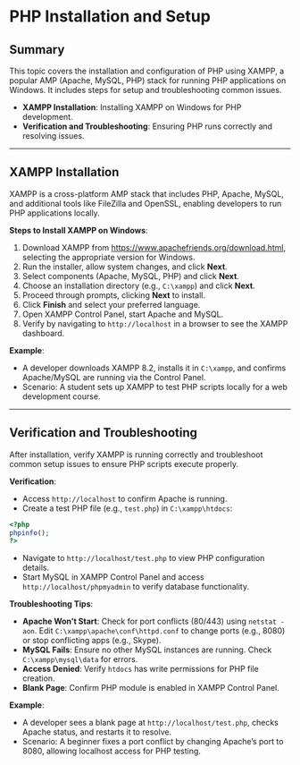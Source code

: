 # PHP Installation and Setup

## Summary

This topic covers the installation and configuration of PHP using XAMPP, a popular AMP (Apache, MySQL, PHP) stack for running PHP applications on Windows. It includes steps for setup and troubleshooting common issues.

- **XAMPP Installation**: Installing XAMPP on Windows for PHP development.
- **Verification and Troubleshooting**: Ensuring PHP runs correctly and resolving issues.

---

## XAMPP Installation

XAMPP is a cross-platform AMP stack that includes PHP, Apache, MySQL, and additional tools like FileZilla and OpenSSL, enabling developers to run PHP applications locally.

**Steps to Install XAMPP on Windows**:
1. Download XAMPP from https://www.apachefriends.org/download.html, selecting the appropriate version for Windows.
2. Run the installer, allow system changes, and click **Next**.
3. Select components (Apache, MySQL, PHP) and click **Next**.
4. Choose an installation directory (e.g., `C:\xampp`) and click **Next**.
5. Proceed through prompts, clicking **Next** to install.
6. Click **Finish** and select your preferred language.
7. Open XAMPP Control Panel, start Apache and MySQL.
8. Verify by navigating to `http://localhost` in a browser to see the XAMPP dashboard.

**Example**:
- A developer downloads XAMPP 8.2, installs it in `C:\xampp`, and confirms Apache/MySQL are running via the Control Panel.
- Scenario: A student sets up XAMPP to test PHP scripts locally for a web development course.

---

## Verification and Troubleshooting

After installation, verify XAMPP is running correctly and troubleshoot common setup issues to ensure PHP scripts execute properly.

**Verification**:
- Access `http://localhost` to confirm Apache is running.
- Create a test PHP file (e.g., `test.php`) in `C:\xampp\htdocs`:
```php
<?php
phpinfo();
?>
```
- Navigate to `http://localhost/test.php` to view PHP configuration details.
- Start MySQL in XAMPP Control Panel and access `http://localhost/phpmyadmin` to verify database functionality.

**Troubleshooting Tips**:
- **Apache Won’t Start**: Check for port conflicts (80/443) using `netstat -aon`. Edit `C:\xampp\apache\conf\httpd.conf` to change ports (e.g., 8080) or stop conflicting apps (e.g., Skype).
- **MySQL Fails**: Ensure no other MySQL instances are running. Check `C:\xampp\mysql\data` for errors.
- **Access Denied**: Verify `htdocs` has write permissions for PHP file creation.
- **Blank Page**: Confirm PHP module is enabled in XAMPP Control Panel.

**Example**:
- A developer sees a blank page at `http://localhost/test.php`, checks Apache status, and restarts it to resolve.
- Scenario: A beginner fixes a port conflict by changing Apache’s port to 8080, allowing localhost access for PHP testing.